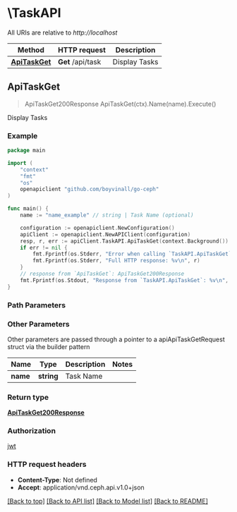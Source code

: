 # \TaskAPI

All URIs are relative to *http://localhost*

Method | HTTP request | Description
------------- | ------------- | -------------
[**ApiTaskGet**](TaskAPI.md#ApiTaskGet) | **Get** /api/task | Display Tasks



## ApiTaskGet

> ApiTaskGet200Response ApiTaskGet(ctx).Name(name).Execute()

Display Tasks

### Example

```go
package main

import (
	"context"
	"fmt"
	"os"
	openapiclient "github.com/boyvinall/go-ceph"
)

func main() {
	name := "name_example" // string | Task Name (optional)

	configuration := openapiclient.NewConfiguration()
	apiClient := openapiclient.NewAPIClient(configuration)
	resp, r, err := apiClient.TaskAPI.ApiTaskGet(context.Background()).Name(name).Execute()
	if err != nil {
		fmt.Fprintf(os.Stderr, "Error when calling `TaskAPI.ApiTaskGet``: %v\n", err)
		fmt.Fprintf(os.Stderr, "Full HTTP response: %v\n", r)
	}
	// response from `ApiTaskGet`: ApiTaskGet200Response
	fmt.Fprintf(os.Stdout, "Response from `TaskAPI.ApiTaskGet`: %v\n", resp)
}
```

### Path Parameters



### Other Parameters

Other parameters are passed through a pointer to a apiApiTaskGetRequest struct via the builder pattern


Name | Type | Description  | Notes
------------- | ------------- | ------------- | -------------
 **name** | **string** | Task Name | 

### Return type

[**ApiTaskGet200Response**](ApiTaskGet200Response.md)

### Authorization

[jwt](../README.md#jwt)

### HTTP request headers

- **Content-Type**: Not defined
- **Accept**: application/vnd.ceph.api.v1.0+json

[[Back to top]](#) [[Back to API list]](../README.md#documentation-for-api-endpoints)
[[Back to Model list]](../README.md#documentation-for-models)
[[Back to README]](../README.md)

